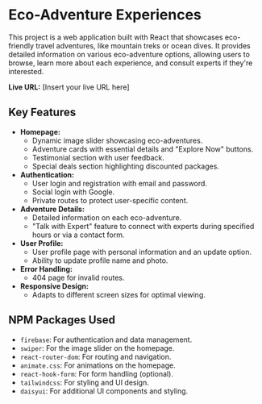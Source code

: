 # Eco-Adventure Experiences

This project is a web application built with React that showcases eco-friendly travel adventures, like mountain treks or ocean dives. It provides detailed information on various eco-adventure options, allowing users to browse, learn more about each experience, and consult experts if they're interested.

**Live URL:** [Insert your live URL here]

## Key Features

*   **Homepage:**
    *   Dynamic image slider showcasing eco-adventures.
    *   Adventure cards with essential details and "Explore Now" buttons.
    *   Testimonial section with user feedback.
    *   Special deals section highlighting discounted packages.
*   **Authentication:**
    *   User login and registration with email and password.
    *   Social login with Google.
    *   Private routes to protect user-specific content.
*   **Adventure Details:**
    *   Detailed information on each eco-adventure.
    *   "Talk with Expert" feature to connect with experts during specified hours or via a contact form.
*   **User Profile:**
    *   User profile page with personal information and an update option.
    *   Ability to update profile name and photo.
*   **Error Handling:**
    *   404 page for invalid routes.
*   **Responsive Design:**
    *   Adapts to different screen sizes for optimal viewing.

## NPM Packages Used

*   `firebase`: For authentication and data management.
*   `swiper`: For the image slider on the homepage.
*   `react-router-dom`: For routing and navigation.
*   `animate.css`: For animations on the homepage.
*   `react-hook-form`: For form handling (optional).
*   `tailwindcss`: For styling and UI design.
*   `daisyui`: For additional UI components and styling.

